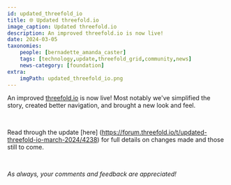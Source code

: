```yaml
---
id: updated_threefold_io
title: 🌐 Updated threefold.io
image_caption: Updated threefold.io
description: An improved threefold.io is now live!
date: 2024-03-05
taxonomies:
    people: [bernadette_amanda_caster]
    tags: [technology,update,threefold_grid,community,news]
    news-category: [foundation]
extra:
    imgPath: updated_threefold_io.png
---
```


An improved [threefold.io](https://www.threefold.io/) is now live! Most notably we've simplified the story, created better navigation, and brought a new look and feel.

<br/>

Read through the update [here] (https://forum.threefold.io/t/updated-threefold-io-march-2024/4238) for full details on changes made and those still to come.

<br/>

*As always, your comments and feedback are appreciated!*

